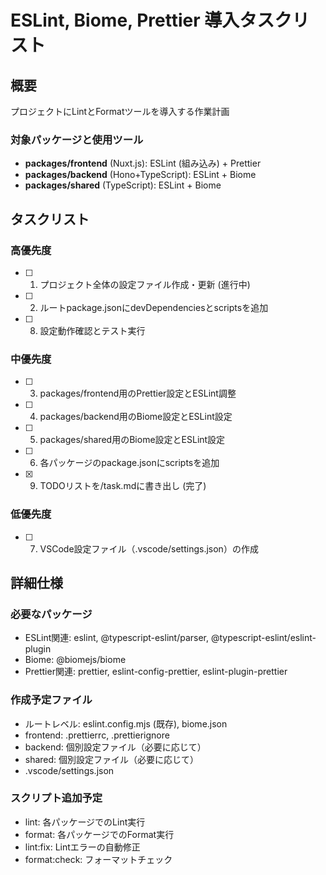 # ESLint, Biome, Prettier 導入タスクリスト

## 概要
プロジェクトにLintとFormatツールを導入する作業計画

### 対象パッケージと使用ツール
- **packages/frontend** (Nuxt.js): ESLint (組み込み) + Prettier
- **packages/backend** (Hono+TypeScript): ESLint + Biome  
- **packages/shared** (TypeScript): ESLint + Biome

## タスクリスト

### 高優先度
- [ ] 1. プロジェクト全体の設定ファイル作成・更新 (進行中)
- [ ] 2. ルートpackage.jsonにdevDependenciesとscriptsを追加
- [ ] 8. 設定動作確認とテスト実行

### 中優先度
- [ ] 3. packages/frontend用のPrettier設定とESLint調整
- [ ] 4. packages/backend用のBiome設定とESLint設定
- [ ] 5. packages/shared用のBiome設定とESLint設定
- [ ] 6. 各パッケージのpackage.jsonにscriptsを追加
- [x] 9. TODOリストを/task.mdに書き出し (完了)

### 低優先度
- [ ] 7. VSCode設定ファイル（.vscode/settings.json）の作成

## 詳細仕様

### 必要なパッケージ
- ESLint関連: eslint, @typescript-eslint/parser, @typescript-eslint/eslint-plugin
- Biome: @biomejs/biome
- Prettier関連: prettier, eslint-config-prettier, eslint-plugin-prettier

### 作成予定ファイル
- ルートレベル: eslint.config.mjs (既存), biome.json
- frontend: .prettierrc, .prettierignore
- backend: 個別設定ファイル（必要に応じて）
- shared: 個別設定ファイル（必要に応じて）
- .vscode/settings.json

### スクリプト追加予定
- lint: 各パッケージでのLint実行
- format: 各パッケージでのFormat実行
- lint:fix: Lintエラーの自動修正
- format:check: フォーマットチェック